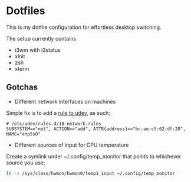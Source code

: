 Dotfiles
=========

This is my dotfile configuration for effortless desktop switching.

The setup currently contains
- i3wm with i3status
- xinit
- zsh
- xterm

Gotchas
----
- Different network interfaces on machines

Simple fix is to add a [rule to udev](https://wiki.archlinux.org/index.php/Network_configuration#Change_device_name), as such;

```
# /etc/udev/rules.d/10-network.rules
SUBSYSTEM=="net", ACTION=="add", ATTR{address}=="bc:ae:c5:62:df:20", NAME="enp5s0"
```

- Different sources of input for CPU temperature

Create a symlink under ~/.config/temp_monitor that points to whichever source you use;

```sh
ln -s /sys/class/hwmon/hwmon0/temp1_input ~/.config/temp_monitor
```